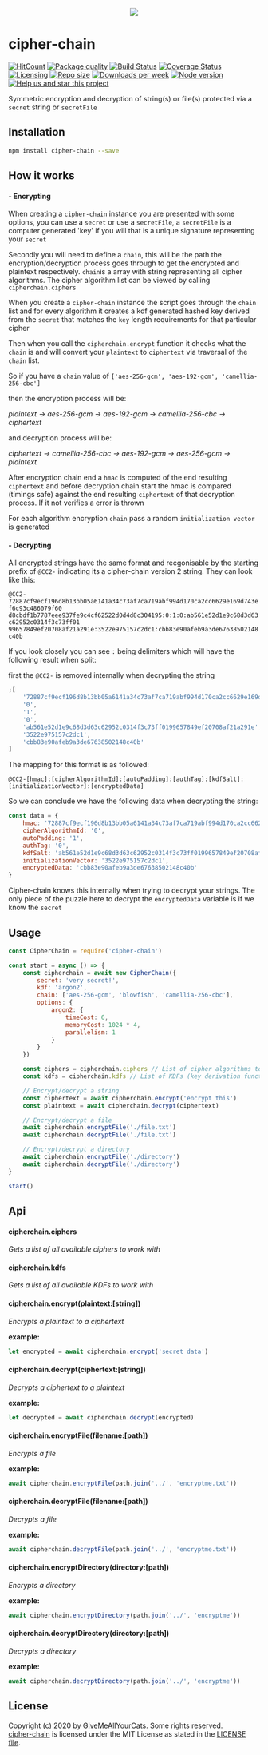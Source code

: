 <p align="center"><img src="https://i.imgur.com/wl9gbog.png" /></p>

# cipher-chain

[![HitCount](http://hits.dwyl.io/michaeldegroot/cipher-chain.svg)](http://hits.dwyl.io/michaeldegroot/cipher-chain)
[![Package quality](https://packagequality.com/shield/cipher-chain.svg)](https://packagequality.com/#?package=cipher-chain)
[![Build Status](https://travis-ci.org/michaeldegroot/cipher-chain.png?branch=master)](https://travis-ci.org/michaeldegroot/cipher-chain)
[![Coverage Status](https://coveralls.io/repos/github/michaeldegroot/cipher-chain/badge.svg?branch=master)](https://coveralls.io/github/michaeldegroot/cipher-chain?branch=master)
[![Licensing](https://img.shields.io/github/license/michaeldegroot/cipher-chain.svg)](https://raw.githubusercontent.com/michaeldegroot/cipher-chain/master/LICENSE)
[![Repo size](https://img.shields.io/github/repo-size/michaeldegroot/cipher-chain.svg)](https://github.com/michaeldegroot/cipher-chain)
[![Downloads per week](https://img.shields.io/npm/dw/cipher-chain.svg)](https://www.npmjs.com/package/cipher-chain)
[![Node version](https://img.shields.io/node/v/cipher-chain.svg)](https://www.npmjs.com/package/cipher-chain)
[![Help us and star this project](https://img.shields.io/github/stars/michaeldegroot/cipher-chain.svg?style=social)](https://github.com/michaeldegroot/cipher-chain)

Symmetric encryption and decryption of string(s) or file(s) protected via a `secret` string or `secretFile`

## Installation

```bash
npm install cipher-chain --save
```

## How it works

#### - Encrypting

When creating a `cipher-chain` instance you are presented with some options, you can use a `secret` or use a `secretFile`, a `secretFile` is a computer generated 'key' if you will that is a unique signature representing your `secret`

Secondly you will need to define a `chain`, this will be the path the encryption/decryption process goes through to get the encrypted and plaintext respectively. `chain`is a array with string representing all cipher algorithms. The cipher algorithm list can be viewed by calling `cipherchain.ciphers`

When you create a `cipher-chain` instance the script goes through the `chain` list and for every algorithm it creates a kdf generated hashed key derived from the `secret` that matches the `key` length requirements for that particular cipher

Then when you call the `cipherchain.encrypt` function it checks what the `chain` is and will convert your `plaintext` to `ciphertext` via traversal of the `chain` list.

So if you have a `chain` value of `['aes-256-gcm', 'aes-192-gcm', 'camellia-256-cbc']`

then the encryption process will be:

_plaintext -> aes-256-gcm -> aes-192-gcm -> camellia-256-cbc -> ciphertext_

and decryption process will be:

_ciphertext -> camellia-256-cbc -> aes-192-gcm -> aes-256-gcm -> plaintext_

After encryption chain end a `hmac` is computed of the end resulting `ciphertext` and before decryption chain start the hmac is compared (timings safe) against the end resulting `ciphertext` of that decryption process. If it not verifies a error is thrown

For each algorithm encryption `chain` pass a random `initialization vector` is generated

#### - Decrypting

All encrypted strings have the same format and recgonisable by the starting prefix of `@CC2-` indicating its a cipher-chain version 2 string. They can look like this:

`@CC2-72887cf9ecf196d8b13bb05a6141a34c73af7ca719abf994d170ca2cc6629e169d743ef6c93c486079f60 d8cbdf1b7787eee937fe9c4cf62522d0d4d8c304195:0:1:0:ab561e52d1e9c68d3d63c62952c0314f3c73ff01 99657849ef20708af21a291e:3522e975157c2dc1:cbb83e90afeb9a3de67638502148c40b`

If you look closely you can see `:` being delimiters which will have the following result when split:

first the `@CC2-` is removed internally when decrypting the string

```js
;[
	'72887cf9ecf196d8b13bb05a6141a34c73af7ca719abf994d170ca2cc6629e169d743ef6c93c486079f60d8cbdf1b7787eee937fe9c4cf62522d0d4d8c304195',
	'0',
	'1',
	'0',
	'ab561e52d1e9c68d3d63c62952c0314f3c73ff0199657849ef20708af21a291e',
	'3522e975157c2dc1',
	'cbb83e90afeb9a3de67638502148c40b'
]
```

The mapping for this format is as followed:

`@CC2-[hmac]:[cipherAlgorithmId]:[autoPadding]:[authTag]:[kdfSalt]:[initializationVector]:[encryptedData]`

So we can conclude we have the following data when decrypting the string:

```js
const data = {
	hmac: '72887cf9ecf196d8b13bb05a6141a34c73af7ca719abf994d170ca2cc6629e169d743ef6c93c486079f60d8cbdf1b7787eee937fe9c4cf62522d0d4d8c304195',
	cipherAlgorithmId: '0',
	autoPadding: '1',
	authTag: '0',
	kdfSalt: 'ab561e52d1e9c68d3d63c62952c0314f3c73ff0199657849ef20708af21a291e',
	initializationVector: '3522e975157c2dc1',
	encryptedData: 'cbb83e90afeb9a3de67638502148c40b'
}
```

Cipher-chain knows this internally when trying to decrypt your strings. The only piece of the puzzle here to decrypt the `encryptedData` variable is if we know the `secret`

## Usage

```js
const CipherChain = require('cipher-chain')

const start = async () => {
	const cipherchain = await new CipherChain({
		secret: 'very secret!',
		kdf: 'argon2',
		chain: ['aes-256-gcm', 'blowfish', 'camellia-256-cbc'],
		options: {
			argon2: {
				timeCost: 6,
				memoryCost: 1024 * 4,
				parallelism: 1
			}
		}
	})

	const ciphers = cipherchain.ciphers // List of cipher algorithms to use in your chain
	const kdfs = cipherchain.kdfs // List of KDFs (key derivation function) to use

	// Encrypt/decrypt a string
	const ciphertext = await cipherchain.encrypt('encrypt this')
	const plaintext = await cipherchain.decrypt(ciphertext)

	// Encrypt/decrypt a file
	await cipherchain.encryptFile('./file.txt')
	await cipherchain.decryptFile('./file.txt')

	// Encrypt/decrypt a directory
	await cipherchain.encryptFile('./directory')
	await cipherchain.decryptFile('./directory')
}

start()
```

## Api

#### cipherchain.ciphers

_Gets a list of all available ciphers to work with_

#### cipherchain.kdfs

_Gets a list of all available KDFs to work with_

#### cipherchain.encrypt(plaintext:[string])

_Encrypts a plaintext to a ciphertext_

**example:**

```js
let encrypted = await cipherchain.encrypt('secret data')
```

#### cipherchain.decrypt(ciphertext:[string])

_Decrypts a ciphertext to a plaintext_

**example:**

```js
let decrypted = await cipherchain.decrypt(encrypted)
```

#### cipherchain.encryptFile(filename:[path])

_Encrypts a file_

**example:**

```js
await cipherchain.encryptFile(path.join('../', 'encryptme.txt'))
```

#### cipherchain.decryptFile(filename:[path])

_Decrypts a file_

**example:**

```js
await cipherchain.decryptFile(path.join('../', 'encryptme.txt'))
```

#### cipherchain.encryptDirectory(directory:[path])

_Encrypts a directory_

**example:**

```js
await cipherchain.encryptDirectory(path.join('../', 'encryptme'))
```

#### cipherchain.decryptDirectory(directory:[path])

_Decrypts a directory_

**example:**

```js
await cipherchain.decryptDirectory(path.join('../', 'encryptme'))
```

## License

Copyright (c) 2020 by [GiveMeAllYourCats](https://github.com/michaeldegroot). Some rights reserved.<br>
[cipher-chain](https://github.com/michaeldegroot/cipher-chain) is licensed under the MIT License as stated in the [LICENSE file](https://github.com/michaeldegroot/cipher-chain/blob/master/LICENSE).
